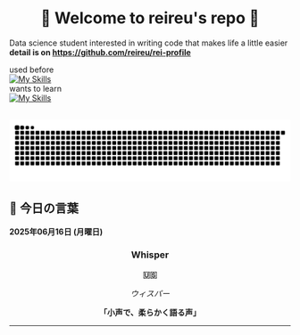 <h1 align="center">🌸 Welcome to reireu's repo 🌸</h1>

Data science student interested in writing code that makes life a little easier<br>
<strong>detail is on https://github.com/reireu/rei-profile</strong><br>

used before<br>
[![My Skills](https://skillicons.dev/icons?i=js,html,css,dart,ruby,python,postgres)](https://skillicons.dev)<br>
wants to learn<br>
[![My Skills](https://skillicons.dev/icons?i=react,ts,aws,cpp)](https://skillicons.dev)<br>

<picture>
  <source media="(prefers-color-scheme: dark)" srcset="https://raw.githubusercontent.com/reireu/reireu/master/img/snake-dark.svg">
  <source media="(prefers-color-scheme: light)" srcset="https://raw.githubusercontent.com/reireu/reireu/master/img/snake.svg">
  <img alt="github contribution grid snake animation" src="https://raw.githubusercontent.com/reireu/reireu/master/img/snake.svg">
</picture>

<!-- START_SECTION:daily-word -->
## 🌟 今日の言葉

**2025年06月16日 (月曜日)**

<div align="center">

### Whisper

**🇺🇸**

*ウィスパー*

**「小声で、柔らかく語る声」**

</div>

---
<!-- END_SECTION:daily-word -->

